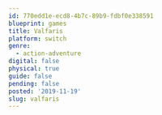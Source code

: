```yaml
---
id: 770edd1e-ecd8-4b7c-89b9-fdbf0e338591
blueprint: games
title: Valfaris
platform: switch
genre:
  - action-adventure
digital: false
physical: true
guide: false
pending: false
posted: '2019-11-19'
slug: valfaris
---
```

